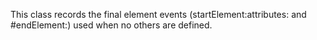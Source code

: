 This class records the final element events (startElement:attributes: and #endElement:) used when no others are defined.